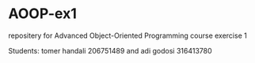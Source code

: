 # AOOP-ex1
repositery for Advanced Object-Oriented Programming course exercise 1

Students: tomer handali 206751489 and adi godosi 316413780